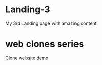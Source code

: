 # Landing-3
My 3rd Landing page with amazing content
# web clones series   
Clone website  demo           
      
